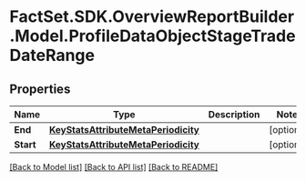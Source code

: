 # FactSet.SDK.OverviewReportBuilder.Model.ProfileDataObjectStageTradeDateRange

## Properties

Name | Type | Description | Notes
------------ | ------------- | ------------- | -------------
**End** | [**KeyStatsAttributeMetaPeriodicity**](KeyStatsAttributeMetaPeriodicity.md) |  | [optional] 
**Start** | [**KeyStatsAttributeMetaPeriodicity**](KeyStatsAttributeMetaPeriodicity.md) |  | [optional] 

[[Back to Model list]](../README.md#documentation-for-models) [[Back to API list]](../README.md#documentation-for-api-endpoints) [[Back to README]](../README.md)

